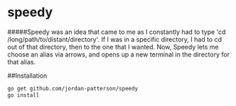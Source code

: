 # speedy

#####Speedy was an idea that came to me as I constantly had to type 'cd /long/path/to/distant/directory'. If I was in a specific directory, I had to cd out of that directory, then to the one that I wanted. Now, Speedy lets me choose an alias via arrows, and opens up a new terminal in the directory for that alias.


##Installation
``` bash
go get github.com/jordan-patterson/speedy
go install
```
